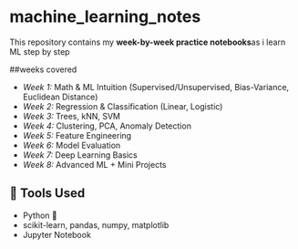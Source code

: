 # machine_learning_notes
This repository contains my **week-by-week practice notebooks**as i learn ML step by step

##weeks covered
- *Week 1:* Math & ML Intuition (Supervised/Unsupervised, Bias-Variance, Euclidean Distance)
- *Week 2:* Regression & Classification (Linear, Logistic)
- *Week 3:* Trees, kNN, SVM
- *Week 4:* Clustering, PCA, Anomaly Detection
- *Week 5:* Feature Engineering
- *Week 6:* Model Evaluation
- *Week 7:* Deep Learning Basics
- *Week 8:* Advanced ML + Mini Projects

## 🧰 Tools Used
- Python 🐍
- scikit-learn, pandas, numpy, matplotlib
- Jupyter Notebook
  
